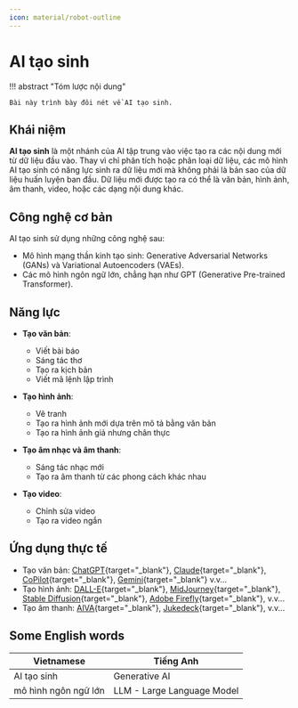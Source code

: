 ```yaml
---
icon: material/robot-outline
---
```


# AI tạo sinh

!!! abstract "Tóm lược nội dung"

    Bài này trình bày đôi nét về AI tạo sinh.

## Khái niệm

**AI tạo sinh** là một nhánh của AI tập trung vào việc tạo ra các nội dung mới từ dữ liệu đầu vào. Thay vì chỉ phân tích hoặc phân loại dữ liệu, các mô hình AI tạo sinh có năng lực sinh ra dữ liệu mới mà không phải là bản sao của dữ liệu huấn luyện ban đầu. Dữ liệu mới được tạo ra có thể là văn bản, hình ảnh, âm thanh, video, hoặc các dạng nội dung khác.

## Công nghệ cơ bản

AI tạo sinh sử dụng những công nghệ sau:

- Mô hình mạng thần kinh tạo sinh: Generative Adversarial Networks (GANs) và Variational Autoencoders (VAEs).
- Các mô hình ngôn ngữ lớn, chẳng hạn như GPT (Generative Pre-trained Transformer).

## Năng lực

- **Tạo văn bản**:

    - Viết bài báo
    - Sáng tác thơ
    - Tạo ra kịch bản
    - Viết mã lệnh lập trình

- **Tạo hình ảnh**:

    - Vẽ tranh
    - Tạo ra hình ảnh mới dựa trên mô tả bằng văn bản
    - Tạo ra hình ảnh giả nhưng chân thực

- **Tạo âm nhạc và âm thanh**:
    
    - Sáng tác nhạc mới
    - Tạo ra âm thanh từ các phong cách khác nhau

- **Tạo video**:
    
    - Chỉnh sửa video
    - Tạo ra video ngắn

## Ứng dụng thực tế

   - Tạo văn bản: [ChatGPT](https://chatgpt.com/){target="_blank"}, [Claude](https://claude.ai/){target="_blank"}, [CoPilot](https://gemini.google.com/app){target="_blank"}, [Gemini](https://gemini.google.com/app){target="_blank"} v.v...
   - Tạo hình ảnh: [DALL-E](https://openai.com/index/dall-e-3/){target="_blank"}, [MidJourney](https://docs.midjourney.com/){target="_blank"}, [Stable Diffusion](https://stability.ai/news/stable-diffusion-3){target="_blank"}, [Adobe Firefly](https://www.adobe.com/vn_en/products/firefly.html){target="_blank"}, v.v...
   - Tạo âm thanh: [AIVA](https://www.aiva.ai/){target="_blank"}, [Jukedeck](https://soundcloud.com/jukedeck){target="_blank"}, v.v...

## Some English words

| Vietnamese | Tiếng Anh | 
| --- | --- |
| AI tạo sinh | Generative AI |
| mô hình ngôn ngữ lớn | LLM - Large Language Model |